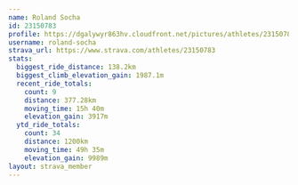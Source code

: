 ```yaml
---
name: Roland Socha
id: 23150783
profile: https://dgalywyr863hv.cloudfront.net/pictures/athletes/23150783/14745672/4/large.jpg
username: roland-socha
strava_url: https://www.strava.com/athletes/23150783
stats:
  biggest_ride_distance: 138.2km
  biggest_climb_elevation_gain: 1987.1m
  recent_ride_totals:
    count: 9
    distance: 377.28km
    moving_time: 15h 40m
    elevation_gain: 3917m
  ytd_ride_totals:
    count: 34
    distance: 1200km
    moving_time: 49h 35m
    elevation_gain: 9989m
layout: strava_member
--- 
```

